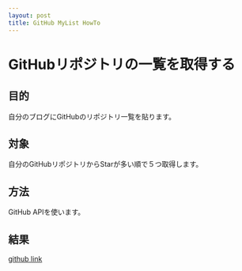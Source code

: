```yaml
---
layout: post
title: GitHub MyList HowTo
---
```


# GitHubリポジトリの一覧を取得する

## 目的
自分のブログにGitHubのリポジトリ一覧を貼ります。

## 対象
自分のGitHubリポジトリからStarが多い順で５つ取得します。

## 方法
GitHub APIを使います。



## 結果

[github link](https://github.com/fk2000/fk2000.github.io)
